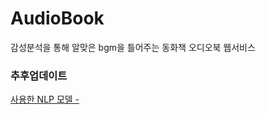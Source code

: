 # AudioBook
감성분석을 통해 알맞은 bgm을 틀어주는 동화책 오디오북 웹서비스

### 추후업데이트
[사용한 NLP 모델 - ](https://github.com/minjae8138/AI-models/blob/main/nlp/%EC%98%A4%EB%94%94%EC%98%A4%EB%B6%81/BertFinal_confusion_matrix_split_ep20.ipynb)
